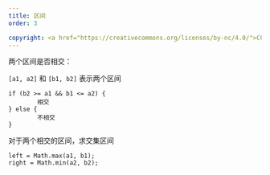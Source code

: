 ```yaml
---
title: 区间
order: 3

copyright: <a href="https://creativecommons.org/licenses/by-nc/4.0/">CC BY-NC 4.0协议</a>
---
```




两个区间是否相交：

`[a1, a2]` 和 `[b1, b2]` 表示两个区间

```
if (b2 >= a1 && b1 <= a2) {
		相交
} else {
		不相交
}
```



对于两个相交的区间，求交集区间

```
left = Math.max(a1, b1);
right = Math.min(a2, b2);
```

